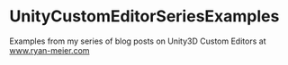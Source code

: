 UnityCustomEditorSeriesExamples
===============================

Examples from my series of blog posts on Unity3D Custom Editors at www.ryan-meier.com
